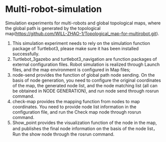 # Multi-robot-simulation
Simulation experiments for multi-robots and global topological maps, where the global path is generated by the topological map(https://github.com/WILL-ZHAO-1/Topological_map-for-multirobot.git).

1. This simulation experiment needs to rely on the simulation function package of Turtlebot3, please make sure it has been installed successfully.
2. Turtlebot_3gazebo and turtlebot3_navigation are function packages of external configuration files. Robot simulation is realized through Launch files, and the map environment is configured in Map files;
3. node-send provides the function of global path node sending. On the basis of node generation, you need to configure the original coordinates of the map, the generated node list, and the node matching list (all can be obtained in NODE GENERATION), and run node send through rosrun command.
4. check-map provides the mapping function from nodes to map coordinates. You need to provide node list information in the configuration file, and run the Check map node through rosrun command.
5. Show_point provides the visualization function of the node in the map, and publishes the final node information on the basis of the node list，Run the show node through the rosrun command.

